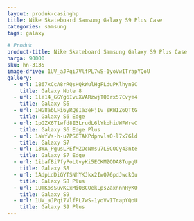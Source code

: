 ```yaml
---
layout: produk-casinghp
title: Nike Skateboard Samsung Galaxy S9 Plus Case
categories: samsung
tags: galaxy

# Produk
product-title: Nike Skateboard Samsung Galaxy S9 Plus Case
harga: 90000
sku: hn-3135
image-drive: 1UV_aJPqi7VlfPL7wS-1yoVwITrapYQoU
gallery:
  - url: 1867xCcA8rRQsHQkWulHgFLduPKlhyn9C
    title: Galaxy Note 8
  - url: 1le14_GGYg6IvuXVARzwjTQ0rx57Cvye4
    title: Galaxy S6
  - url: 1HG8abLFi6yRQsIa3eFjIv_sKW1Z6QTtG
    title: Galaxy S6 Edge
  - url: 1pGZX6T1wfd8E3LrudL6lYkohiuWFWrwC
    title: Galaxy S6 Edge Plus
  - url: 1aWfVs-h-u7PS6TAKPdpnvlsQ-l7x7Gld
    title: Galaxy S7
  - url: 13WA_PgusLPEfMZOcNmsu7LSCOCy43nte
    title: Galaxy S7 Edge
  - url: 1ibafBi7fyPoLtvyKi5ECKMZODA8TupgU
    title: Galaxy S8
  - url: 1AdpLdDiGYfSNhYKJkx2IwQ76pdJwckQu
    title: Galaxy S8 Plus
  - url: 1UTKosSuvKCxMiQ8COekLpsZaxnnnHyKQ
    title: Galaxy S9
  - url: 1UV_aJPqi7VlfPL7wS-1yoVwITrapYQoU
    title: Galaxy S9 Plus
---
```

